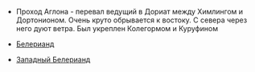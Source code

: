 *   Проход Аглона - перевал ведущий в Дориат между Химлингом и
    Дортонионом. Очень круто обрывается к востоку. С севера через него
    дуют ветра. Был укреплен Колегормом и Куруфином


*   [Белерианд](index.md)
*   [Западный Белерианд](Западный%20Белерианд.md)
